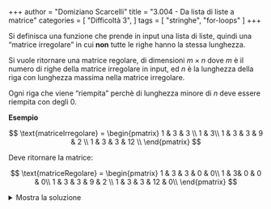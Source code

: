 +++
author = "Domiziano Scarcelli"
title = "3.004 - Da lista di liste a matrice"
categories = [
    "Difficoltà 3",
]
tags = [
    "stringhe",
    "for-loops"
]
+++

Si definisca una funzione che prende in input una lista di liste, quindi una “matrice irregolare” in cui **non** tutte le righe hanno la stessa lunghezza.

Si vuole ritornare una matrice regolare, di dimensioni $m \times n$ dove $m$ è il numero di righe della matrice irregolare in input, ed $n$ è la lunghezza della riga con lunghezza massima nella matrice irregolare.

Ogni riga che viene “riempita” perchè di lunghezza minore di $n$ deve essere riempita con degli $0$.

**Esempio**

$$
\text{matriceIrregolare} = 
\begin{pmatrix}
1 & 3 & 3 \\
1 & 3\\
1 & 3 & 3 & 9 & 2 \\
1 & 3 & 3 & 12 \\
\end{pmatrix}
$$

Deve ritornare la matrice:

$$
\text{matriceRegolare} = 
\begin{pmatrix}
1 & 3 & 3 & 0 & 0\\
1 & 3& 0 & 0 & 0\\
1 & 3 & 3 & 9 & 2 \\
1 & 3 & 3 & 12 & 0\\
\end{pmatrix}
$$

<details>
<summary>Mostra la soluzione</summary>

```python
#Soluzione: Alessio Lucciola
def regolarize_matrix(matrix):
    longest_row = max(map(len, matrix))
    for index, row in enumerate(matrix):
        digits_to_add = longest_row - len(row)
        matrix[index].extend([0] * digits_to_add)
    return matrix
```
</details>
